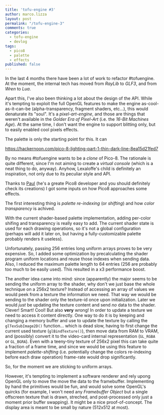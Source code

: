 ```yaml
---
title: 'tofu-engine #3'
author: marco.lizza
layout: post
permalink: "/tofu-engine-3"
comments: true
categories: 
  - tofu-engine
  - devlog
tags: 
  - pico8
  - palette
  - effects
published: false
---
```

In the last 4 months there have been a lot of work to refactor #tofuengine. At the moment, the internal tech has moved from *RayLib* to *GLF3*, and from *Wren* to *Lua*.

Apart this, I've also been thinking a lot about the design of the API. While it's tempting to exploit the full OpenGL features to make the engine as-cool-as-it-can-be (alpha-transparency, fragment shaders, etc...), this would denaturate its "soul". It's a *pixel-art-engine*, and those are things that weren't available in the *Golder Era of Pixel-Art* (i.e. the *16-Bit Machines Age*). At the same time, I don't want the engine to support blitting only, but to easily enabled cool pixels effects.

The palette is only the starting point for this. It can

https://hackernoon.com/pico-8-lighting-part-1-thin-dark-line-8ea15d21fed7

By no means #tofuengine wants to be a *clone* of Pico-8. The rationale is quite different, since I'm not aiming to create a *virtual console* (which is a neat thing to do, anyway). Anyhow, Lexaloffe's child is definitely an inspiration, not only due to its peculiar style and API.

Thanks to [Paul](liquidreams) (he's a greate Pico8 developer and you should definitely check its creations) I got some inputs on how Pico8 approaches some effects.

The first interesting thing is *palette re-indexing* (or *shifting*) and how *color transparency* is achived.

With the current shader-based palette implementation, adding per-color shifing and transparency is really easy to add. The current shader state is used for each drawing operations, so it's not a global configuration (perhaps will add it later on, but having a fully-customizable palette probably renders it useless).

Unfortunately, passing 256 entries long uniform arrays proves to be very expensive. So, I added some optimization by precalculating the shader program uniform locations and reuse those indexes when sending data. Also, I reduced the maximum palette length to 64 entries (256 are probably too much to be easily used). This resulted in a x3 performance boost.

The another idea came into mind: since (apparently) the major seems to be sending the uniform array to the shader, why don't we just base the whole technique on a 256x2 texture? Instead of accessing an array of values we would peek from a texture the information we need. That way we would be sending to the shader only the texture-id once upon initialization. Later we would *just* be updating the texture content and send *no* data to the shader. Clever! Smart! Cool! But also **very** wrong! In order to update a texture we need to access it content directly. One way to do it is by keeping and changing a memory buffer and use to update the texture by calling the `glTexSubImage2D()` function... which is dead slow, having to first change the current used texture (`glBindTexture()`), then move data from RAM to VRAM, and (possibly) convert it to the video-card internal representation (`GL_RGBA` or `GL_BGRA`). Even with a teeny-tiny texture of 256x2 pixel this can take quite a fraction of a frame time, and since we would be using this feature to implement *palette-shifting* (i.e. potentially change the colors re-indexing before each draw operation) frame-rate would drop significantly.

So, for the moment we are sticking to uniform arrays.

However, it's tempting to implement a software renderer and rely upong OpenGL only to move the move the data to the framebuffer. Implementing by hand the primitives would be fun, and would solve some OpenGL's quircks (for example, I won't need any *Framebuffer Object* but a single offscreen texture that is drawn, streched, and post-processed only just a moment prior buffer swapping). It might be a nice proof-of-concept. The display area is meant to be small by nature (512x512 at most).
